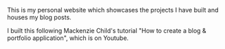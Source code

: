 This is my personal website which showcases the projects I have built and houses my blog posts.

I built this following Mackenzie Child's tutorial "How to create a blog & portfolio application", which is on Youtube.